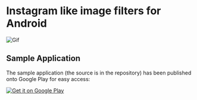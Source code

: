 # Instagram like image filters for Android

![Gif](https://github.com/beartung/insta-filter/raw/master/instafilter.jpg)

## Sample Application
The sample application (the source is in the repository) has been published onto Google Play for easy access:

[![Get it on Google Play](http://www.android.com/images/brand/get_it_on_play_logo_small.png)](http://play.google.com/store/apps/details?id=org.insta.example)
